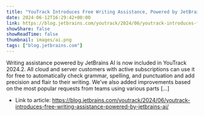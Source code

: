 ```yaml
---
title: "YouTrack Introduces Free Writing Assistance, Powered by JetBrains AI"
date: 2024-06-12T16:29:42+00:00
link: https://blog.jetbrains.com/youtrack/2024/06/youtrack-introduces-free-writing-assistance-powered-by-jetbrains-ai/
showShare: false
showReadTime: false
thumbnail: images/ai.png
tags: ["blog.jetbrains.com"]
---
```

Writing assistance powered by JetBrains AI is now included in YouTrack 2024.2. All cloud and server customers with active subscriptions can use it for free to automatically check grammar, spelling, and punctuation and add precision and flair to their writing. We’ve also added improvements based on the most popular requests from teams using various parts […]

- Link to article: https://blog.jetbrains.com/youtrack/2024/06/youtrack-introduces-free-writing-assistance-powered-by-jetbrains-ai/
